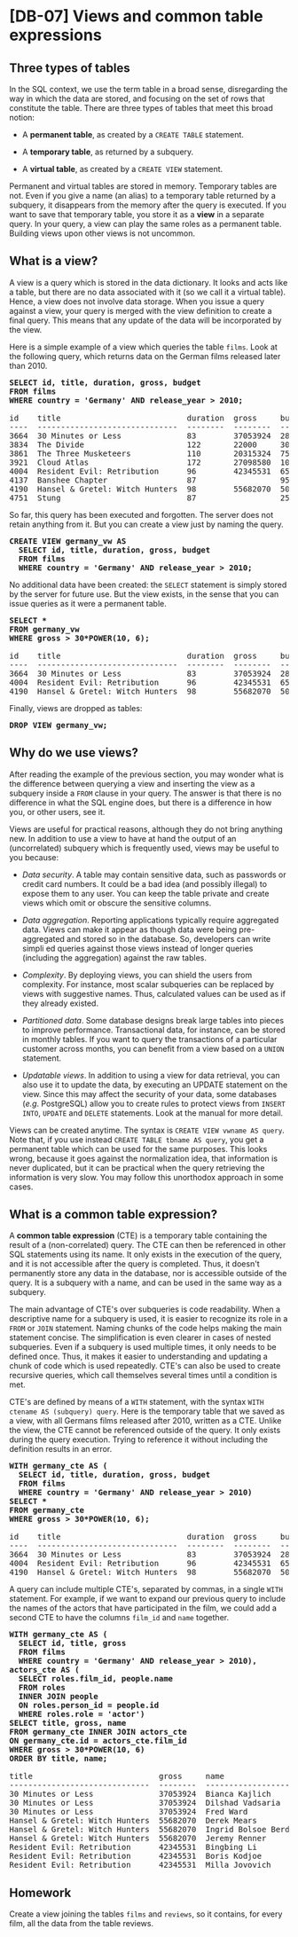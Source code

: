 # [DB-07] Views and common table expressions

## Three types of tables

In the SQL context, we use the term table in a broad sense, disregarding the way in which the data are stored, and focusing on the set of rows that constitute the table. There are three types of tables that meet this broad notion:

* A **permanent table**, as created by a `CREATE TABLE` statement.

* A **temporary table**, as returned by a subquery.

* A **virtual table**, as created by a `CREATE VIEW` statement.

Permanent and virtual tables are stored in memory. Temporary tables are not. Even if you give a name (an alias) to a temporary table returned by a subquery, it disappears from the memory after the query is executed. If you want to save that temporary table, you store it as a **view** in a separate query. In your query, a view can play the same roles as a permanent table. Building views upon other views is not uncommon.

## What is a view?

A view is a query which is stored in the data dictionary. It looks and acts like a table, but there are no data associated with it (so we call it a virtual table). Hence, a view does not involve data storage. When you issue a query against a view, your query is merged with the view definition to create a final query. This means that any update of the data will be incorporated by the view.

Here is a simple example of a view which queries the table `films`. Look at the following query, which returns data on the German films released later than 2010.

<pre>
<b>SELECT id, title, duration, gross, budget
FROM films
WHERE country = 'Germany' AND release_year > 2010;</b>

id    title                           duration  gross     budget   
----  ------------------------------  --------  --------  ---------
3664  30 Minutes or Less              83        37053924  28000000 
3834  The Divide                      122       22000     3000000  
3861  The Three Musketeers            110       20315324  75000000 
3921  Cloud Atlas                     172       27098580  102000000
4004  Resident Evil: Retribution      96        42345531  65000000 
4137  Banshee Chapter                 87                  950000   
4190  Hansel & Gretel: Witch Hunters  98        55682070  50000000 
4751  Stung                           87                  2500000  
</pre>

So far, this query has been executed and forgotten. The server does not retain anything from it. But you can create a view just by naming the query.

<pre>
<b>CREATE VIEW germany_vw AS
  SELECT id, title, duration, gross, budget
  FROM films
  WHERE country = 'Germany' AND release_year > 2010;</b>
</pre>

No additional data have been created: the `SELECT` statement is simply stored by the server for future use. But the view exists, in the sense that you can issue queries as it were a permanent table.

<pre>
<b>SELECT *
FROM germany_vw
WHERE gross > 30*POWER(10, 6);</b>

id    title                           duration  gross     budget  
----  ------------------------------  --------  --------  --------
3664  30 Minutes or Less              83        37053924  28000000
4004  Resident Evil: Retribution      96        42345531  65000000
4190  Hansel & Gretel: Witch Hunters  98        55682070  50000000
</pre>

Finally, views are dropped as tables:

<pre>
<b>DROP VIEW germany_vw;</b>
</pre>

## Why do we use views?

After reading the example of the previous section, you may wonder what is the difference between querying a view and inserting the view as a subquery inside a `FROM` clause in your query. The answer is that there is no difference in what the SQL engine does, but there is a difference in how you, or other users, see it.

Views are useful for practical reasons, although they do not bring anything new. In addition to use a view to have at hand the output of an (uncorrelated) subquery which is frequently used, views may be useful to you because:

* *Data security*. A table may contain sensitive data, such as passwords or credit card numbers. It could be a bad idea (and possibly illegal) to expose them to any user. You can keep the table private and create views which omit or obscure the sensitive columns.

* *Data aggregation*. Reporting applications typically require aggregated data. Views can make it appear as though data were being pre-aggregated and stored so in the database. So, developers can write simpli ed queries against those views instead of longer queries (including the aggregation) against the raw tables.

* *Complexity*. By deploying views, you can shield the users from complexity. For instance, most scalar subqueries can be replaced by views with suggestive names. Thus, calculated values can be used as if they already existed.

* *Partitioned data*. Some database designs break large tables into pieces to improve performance. Transactional data, for instance, can be stored in monthly tables. If you want to query the transactions of a particular customer across months, you can benefit from a view based on a `UNION` statement.

* *Updatable views*. In addition to using a view for data retrieval, you can also use it to update the data, by executing an UPDATE statement on the view. Since this may affect the security of your data, some databases (*e.g*. PostgreSQL) allow  you to create rules to protect views from `INSERT INTO`, `UPDATE` and `DELETE` statements. Look at the manual for more detail.

Views can be created anytime. The syntax is `CREATE VIEW vwname AS query`. Note that, if you use instead `CREATE TABLE tbname AS query`, you get a permanent table which can be used for the same purposes. This looks wrong, because it goes against the normalization idea, that information is never duplicated, but it can be practical when the query retrieving the information is very slow. You may follow this unorthodox approach in some cases.

## What is a common table expression?

A **common table expression** (CTE) is a temporary table containing the result of a (non-correlated) query. The CTE can then be referenced in other SQL statements using its name. It only exists in the execution of the query, and it is not accessible after the query is completed. Thus, it doesn't permanently store any data in the database, nor is accessible outside of the query. It is a subquery with a name, and can be used in the same way as a subquery.

The main advantage of CTE's over subqueries is code readability. When a descriptive name for a subquery is used, it is easier to recognize its role in a `FROM` or `JOIN` statement. Naming chunks of the code helps making the main statement concise. The simplification is even clearer in cases of nested subqueries. Even if a subquery is used multiple times, it only needs to be defined once. Thus, it makes it easier to understanding and updating a chunk of code which is used repeatedly. CTE's can also be used to create recursive queries, which call themselves several times until a condition is met.

CTE's are defined by means of a `WITH` statement, with the syntax `WITH ctename AS (subquery) query`. Here is the temporary table that we saved as a view, with all Germans films released after 2010, written as a CTE. Unlike the view, the CTE cannot be referenced outside of the query. It only exists during the query execution. Trying to reference it without including the definition results in an error.

<pre>
<b>WITH germany_cte AS (
  SELECT id, title, duration, gross, budget
  FROM films
  WHERE country = 'Germany' AND release_year > 2010)
SELECT *
FROM germany_cte
WHERE gross > 30*POWER(10, 6);</b>

id    title                           duration  gross     budget  
----  ------------------------------  --------  --------  --------
3664  30 Minutes or Less              83        37053924  28000000
4004  Resident Evil: Retribution      96        42345531  65000000
4190  Hansel & Gretel: Witch Hunters  98        55682070  50000000
</pre>

A query can include multiple CTE's, separated by commas, in a single `WITH` statement. For example, if we want to expand our previous query to include the names of the actors that have participated in the film, we could add a second CTE to have the columns `film_id` and `name` together.

<pre>
<b>WITH germany_cte AS (
  SELECT id, title, gross
  FROM films
  WHERE country = 'Germany' AND release_year > 2010),
actors_cte AS (
  SELECT roles.film_id, people.name
  FROM roles
  INNER JOIN people
  ON roles.person_id = people.id
  WHERE roles.role = 'actor')
SELECT title, gross, name
FROM germany_cte INNER JOIN actors_cte
ON germany_cte.id = actors_cte.film_id
WHERE gross > 30*POWER(10, 6)
ORDER BY title, name;</b>

title                           gross     name                
------------------------------  --------  --------------------
30 Minutes or Less              37053924  Bianca Kajlich      
30 Minutes or Less              37053924  Dilshad Vadsaria    
30 Minutes or Less              37053924  Fred Ward           
Hansel & Gretel: Witch Hunters  55682070  Derek Mears         
Hansel & Gretel: Witch Hunters  55682070  Ingrid Bolsoe Berdal
Hansel & Gretel: Witch Hunters  55682070  Jeremy Renner       
Resident Evil: Retribution      42345531  Bingbing Li         
Resident Evil: Retribution      42345531  Boris Kodjoe        
Resident Evil: Retribution      42345531  Milla Jovovich      
</pre>

## Homework

Create a view joining the tables `films` and `reviews`, so it contains, for every film, all the data from the table reviews.

